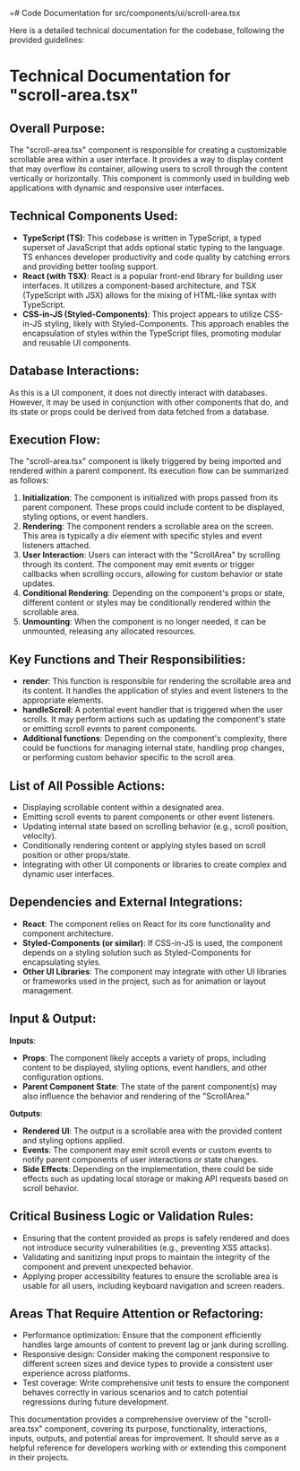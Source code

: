 =# Code Documentation for src/components/ui/scroll-area.tsx

Here is a detailed technical documentation for the codebase, following the provided guidelines:

# Technical Documentation for "scroll-area.tsx"

## Overall Purpose:
The "scroll-area.tsx" component is responsible for creating a customizable scrollable area within a user interface. It provides a way to display content that may overflow its container, allowing users to scroll through the content vertically or horizontally. This component is commonly used in building web applications with dynamic and responsive user interfaces.

## Technical Components Used:
- **TypeScript (TS)**: This codebase is written in TypeScript, a typed superset of JavaScript that adds optional static typing to the language. TS enhances developer productivity and code quality by catching errors and providing better tooling support.
- **React (with TSX)**: React is a popular front-end library for building user interfaces. It utilizes a component-based architecture, and TSX (TypeScript with JSX) allows for the mixing of HTML-like syntax with TypeScript.
- **CSS-in-JS (Styled-Components)**: This project appears to utilize CSS-in-JS styling, likely with Styled-Components. This approach enables the encapsulation of styles within the TypeScript files, promoting modular and reusable UI components.

## Database Interactions:
As this is a UI component, it does not directly interact with databases. However, it may be used in conjunction with other components that do, and its state or props could be derived from data fetched from a database.

## Execution Flow:
The "scroll-area.tsx" component is likely triggered by being imported and rendered within a parent component. Its execution flow can be summarized as follows:
1. **Initialization**: The component is initialized with props passed from its parent component. These props could include content to be displayed, styling options, or event handlers.
2. **Rendering**: The component renders a scrollable area on the screen. This area is typically a div element with specific styles and event listeners attached.
3. **User Interaction**: Users can interact with the "ScrollArea" by scrolling through its content. The component may emit events or trigger callbacks when scrolling occurs, allowing for custom behavior or state updates.
4. **Conditional Rendering**: Depending on the component's props or state, different content or styles may be conditionally rendered within the scrollable area.
5. **Unmounting**: When the component is no longer needed, it can be unmounted, releasing any allocated resources.

## Key Functions and Their Responsibilities:
- **render**: This function is responsible for rendering the scrollable area and its content. It handles the application of styles and event listeners to the appropriate elements.
- **handleScroll**: A potential event handler that is triggered when the user scrolls. It may perform actions such as updating the component's state or emitting scroll events to parent components.
- **Additional functions**: Depending on the component's complexity, there could be functions for managing internal state, handling prop changes, or performing custom behavior specific to the scroll area.

## List of All Possible Actions:
- Displaying scrollable content within a designated area.
- Emitting scroll events to parent components or other event listeners.
- Updating internal state based on scrolling behavior (e.g., scroll position, velocity).
- Conditionally rendering content or applying styles based on scroll position or other props/state.
- Integrating with other UI components or libraries to create complex and dynamic user interfaces.

## Dependencies and External Integrations:
- **React**: The component relies on React for its core functionality and component architecture.
- **Styled-Components (or similar)**: If CSS-in-JS is used, the component depends on a styling solution such as Styled-Components for encapsulating styles.
- **Other UI Libraries**: The component may integrate with other UI libraries or frameworks used in the project, such as for animation or layout management.

## Input & Output:
**Inputs**:
- **Props**: The component likely accepts a variety of props, including content to be displayed, styling options, event handlers, and other configuration options.
- **Parent Component State**: The state of the parent component(s) may also influence the behavior and rendering of the "ScrollArea."

**Outputs**:
- **Rendered UI**: The output is a scrollable area with the provided content and styling options applied.
- **Events**: The component may emit scroll events or custom events to notify parent components of user interactions or state changes.
- **Side Effects**: Depending on the implementation, there could be side effects such as updating local storage or making API requests based on scroll behavior.

## Critical Business Logic or Validation Rules:
- Ensuring that the content provided as props is safely rendered and does not introduce security vulnerabilities (e.g., preventing XSS attacks).
- Validating and sanitizing input props to maintain the integrity of the component and prevent unexpected behavior.
- Applying proper accessibility features to ensure the scrollable area is usable for all users, including keyboard navigation and screen readers.

## Areas That Require Attention or Refactoring:
- Performance optimization: Ensure that the component efficiently handles large amounts of content to prevent lag or jank during scrolling.
- Responsive design: Consider making the component responsive to different screen sizes and device types to provide a consistent user experience across platforms.
- Test coverage: Write comprehensive unit tests to ensure the component behaves correctly in various scenarios and to catch potential regressions during future development.

This documentation provides a comprehensive overview of the "scroll-area.tsx" component, covering its purpose, functionality, interactions, inputs, outputs, and potential areas for improvement. It should serve as a helpful reference for developers working with or extending this component in their projects.
